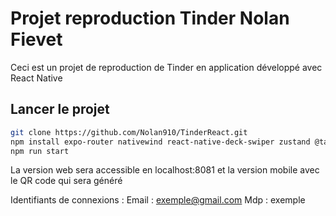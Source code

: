 # Projet reproduction Tinder Nolan Fievet

Ceci  est un projet de reproduction de Tinder en application développé avec React Native

## Lancer le projet 

   ```bash
   git clone https://github.com/Nolan910/TinderReact.git
   npm install expo-router nativewind react-native-deck-swiper zustand @tanstack/react-query expo-secure-store axios
   npm run start
   ```

La version web sera accessible en localhost:8081 et la version mobile avec le QR code qui sera généré

Identifiants de connexions :
Email : exemple@gmail.com
Mdp : exemple